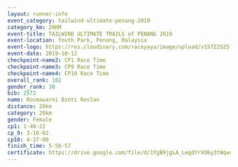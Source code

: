 ```yaml
---
layout: runner-info 
event_category: tailwind-ultimate-penang-2019 
category_km: 20KM 
event-title: TAILWIND ULTIMATE TRAILS of PENANG 2019 
event-location: Youth Park, Penang, Malaysia 
event-logo: https://res.cloudinary.com/raceyaya/image/upload/v1572252513/logo/utop-2019_h9tzys.jpg 
event-date: 2019-10-12 
checkpoint-name2: CP1 Race Time 
checkpoint-name3: CP9 Race Time 
checkpoint-name4: CP10 Race Time 
overall_rank: 102
gender_rank: 30
bib: 2572
name: Rosmawarni Binti Roslan
distance: 20km
category: 20km
gender: Female
cp1: 1-40-22
cp_9: 3-16-02
cp10: 4-37-00
finish_time: 5-50-57
certificate: https://drive.google.com/file/d/1YgB9jgLA_LegdYrVO6y3tWqwogMDjIEu/view?usp=sharing
---
```

